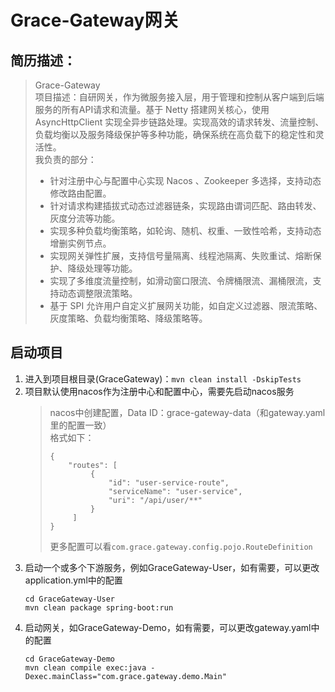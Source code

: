 # Grace-Gateway网关
## 简历描述：
> Grace-Gateway   
> 项目描述：自研网关，作为微服务接入层，用于管理和控制从客户端到后端服务的所有API请求和流量。基于 Netty 搭建网关核心，使用 AsyncHttpClient 实现全异步链路处理。实现高效的请求转发、流量控制、负载均衡以及服务降级保护等多种功能，确保系统在高负载下的稳定性和灵活性。   
> 我负责的部分：   
> - 针对注册中心与配置中心实现 Nacos 、Zookeeper 多选择，支持动态修改路由配置。   
> - 针对请求构建插拔式动态过滤器链条，实现路由谓词匹配、路由转发、灰度分流等功能。   
> - 实现多种负载均衡策略，如轮询、随机、权重、一致性哈希，支持动态增删实例节点。   
> - 实现网关弹性扩展，支持信号量隔离、线程池隔离、失败重试、熔断保护、降级处理等功能。   
> - 实现了多维度流量控制，如滑动窗口限流、令牌桶限流、漏桶限流，支持动态调整限流策略。   
> - 基于 SPI 允许用户自定义扩展网关功能，如自定义过滤器、限流策略、灰度策略、负载均衡策略、降级策略等。

## 启动项目
1. 进入到项目根目录(GraceGateway)：`mvn clean install -DskipTests`
2. 项目默认使用nacos作为注册中心和配置中心，需要先启动nacos服务
   > nacos中创建配置，Data ID：grace-gateway-data（和gateway.yaml里的配置一致）   
   > 格式如下：   
   > ```
   > {
   >     "routes": [
   >          {
   >              "id": "user-service-route",
   >              "serviceName": "user-service",
   >              "uri": "/api/user/**"
   >          }
   >      ]
   > }
   > ```
   > 更多配置可以看`com.grace.gateway.config.pojo.RouteDefinition`
3. 启动一个或多个下游服务，例如GraceGateway-User，如有需要，可以更改application.yml中的配置
   ```
   cd GraceGateway-User
   mvn clean package spring-boot:run
   ```
4. 启动网关，如GraceGateway-Demo，如有需要，可以更改gateway.yaml中的配置
   ```
   cd GraceGateway-Demo
   mvn clean compile exec:java -Dexec.mainClass="com.grace.gateway.demo.Main"
   ```